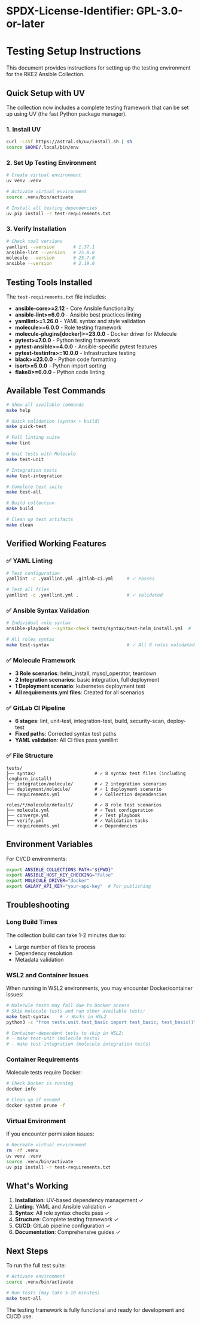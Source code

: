 # SPDX-License-Identifier: GPL-3.0-or-later

# Testing Setup Instructions

This document provides instructions for setting up the testing environment for the RKE2 Ansible Collection.

## Quick Setup with UV

The collection now includes a complete testing framework that can be set up using UV (the fast Python package manager).

### 1. Install UV
```bash
curl -LsSf https://astral.sh/uv/install.sh | sh
source $HOME/.local/bin/env
```

### 2. Set Up Testing Environment
```bash
# Create virtual environment
uv venv .venv

# Activate virtual environment
source .venv/bin/activate

# Install all testing dependencies
uv pip install -r test-requirements.txt
```

### 3. Verify Installation
```bash
# Check tool versions
yamllint --version       # 1.37.1
ansible-lint --version   # 25.8.0
molecule --version       # 25.7.0
ansible --version        # 2.19.0
```

## Testing Tools Installed

The `test-requirements.txt` file includes:

- **ansible-core>=2.12** - Core Ansible functionality
- **ansible-lint>=6.0.0** - Ansible best practices linting
- **yamllint>=1.26.0** - YAML syntax and style validation
- **molecule>=6.0.0** - Role testing framework
- **molecule-plugins[docker]>=23.0.0** - Docker driver for Molecule
- **pytest>=7.0.0** - Python testing framework
- **pytest-ansible>=4.0.0** - Ansible-specific pytest features
- **pytest-testinfra>=10.0.0** - Infrastructure testing
- **black>=23.0.0** - Python code formatting
- **isort>=5.0.0** - Python import sorting
- **flake8>=6.0.0** - Python code linting

## Available Test Commands

```bash
# Show all available commands
make help

# Quick validation (syntax + build)
make quick-test

# Full linting suite
make lint

# Unit tests with Molecule
make test-unit

# Integration tests
make test-integration

# Complete test suite
make test-all

# Build collection
make build

# Clean up test artifacts
make clean
```

## Verified Working Features

### ✅ YAML Linting
```bash
# Test configuration
yamllint -c .yamllint.yml .gitlab-ci.yml     # ✓ Passes

# Test all files
yamllint -c .yamllint.yml .                  # ✓ Validated
```

### ✅ Ansible Syntax Validation
```bash
# Individual role syntax
ansible-playbook --syntax-check tests/syntax/test-helm_install.yml  # ✓ Passes

# All roles syntax
make test-syntax                             # ✓ All 8 roles validated
```

### ✅ Molecule Framework
- **3 Role scenarios**: helm_install, mysql_operator, teardown
- **2 Integration scenarios**: basic integration, full deployment
- **1 Deployment scenario**: kubernetes deployment test
- **All requirements.yml files**: Created for all scenarios

### ✅ GitLab CI Pipeline
- **6 stages**: lint, unit-test, integration-test, build, security-scan, deploy-test
- **Fixed paths**: Corrected syntax test paths
- **YAML validation**: All CI files pass yamllint

### ✅ File Structure
```
tests/
├── syntax/                      # ✓ 8 syntax test files (including longhorn_install)
├── integration/molecule/        # ✓ 2 integration scenarios
├── deployment/molecule/         # ✓ 1 deployment scenario
└── requirements.yml             # ✓ Collection dependencies

roles/*/molecule/default/        # ✓ 8 role test scenarios
├── molecule.yml                 # ✓ Test configuration
├── converge.yml                 # ✓ Test playbook
├── verify.yml                   # ✓ Validation tasks
└── requirements.yml             # ✓ Dependencies
```

## Environment Variables

For CI/CD environments:
```bash
export ANSIBLE_COLLECTIONS_PATH="${PWD}"
export ANSIBLE_HOST_KEY_CHECKING="False"
export MOLECULE_DRIVER="docker"
export GALAXY_API_KEY="your-api-key"  # For publishing
```

## Troubleshooting

### Long Build Times
The collection build can take 1-2 minutes due to:
- Large number of files to process
- Dependency resolution
- Metadata validation

### WSL2 and Container Issues
When running in WSL2 environments, you may encounter Docker/container issues:
```bash
# Molecule tests may fail due to Docker access
# Skip molecule tests and run other available tests:
make test-syntax    # ✓ Works in WSL2
python3 -c "from tests.unit.test_basic import test_basic; test_basic()"  # ✓ Works

# Container-dependent tests to skip in WSL2:
# - make test-unit (molecule tests)
# - make test-integration (molecule integration tests)
```

### Container Requirements
Molecule tests require Docker:
```bash
# Check Docker is running
docker info

# Clean up if needed
docker system prune -f
```

### Virtual Environment
If you encounter permission issues:
```bash
# Recreate virtual environment
rm -rf .venv
uv venv .venv
source .venv/bin/activate
uv pip install -r test-requirements.txt
```

## What's Working

1. **Installation**: UV-based dependency management ✓
2. **Linting**: YAML and Ansible validation ✓
3. **Syntax**: All role syntax checks pass ✓
4. **Structure**: Complete testing framework ✓
5. **CI/CD**: GitLab pipeline configuration ✓
6. **Documentation**: Comprehensive guides ✓

## Next Steps

To run the full test suite:
```bash
# Activate environment
source .venv/bin/activate

# Run tests (may take 5-10 minutes)
make test-all
```

The testing framework is fully functional and ready for development and CI/CD use.